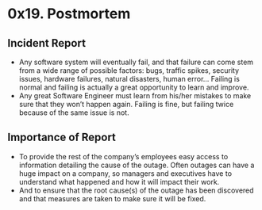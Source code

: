 # 0x19. Postmortem

## Incident Report 
- Any software system will eventually fail, and that failure can come stem from a wide range of possible factors: bugs, traffic spikes, security issues, hardware failures, natural disasters, human error… Failing is normal and failing is actually a great opportunity to learn and improve.
- Any great Software Engineer must learn from his/her mistakes to make sure that they won’t happen again. Failing is fine, but failing twice because of the same issue is not.

## Importance of Report
- To provide the rest of the company’s employees easy access to information detailing the cause of the outage. Often outages can have a huge impact on a company, so managers and executives have to understand what happened and how it will impact their work.
- And to ensure that the root cause(s) of the outage has been discovered and that measures are taken to make sure it will be fixed.

